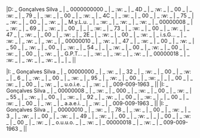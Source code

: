 |D: _ Gonçalves Silva _ | _ 0000000000 _ | _ :w: _ | _ 4D _ | _ :w: _ | _ 00 _ | _ :w: _ | _ 79 _ | _ :w: _ | _ 00 _ | _ :w: _ | _ 4C _ | _ :w: _ | _ 00 _ | _ :w: _ | _ 75 _ | _ :w: _ | _ 00 _ | _ :w: _ | _ M.y.L.u. _ | _ :w: _ | _ :w: _ | _ :w: _ | _ 00000008 _ | _ :w: _ | _ 69 _ | _ :w: _ | _ 00 _ | _ | _ :w: _ | _ 73 _ | _ :w: _ | _ 00 _ | _ :w: _ | _ 47 _ | _ :w: _ | _ 00 _ | _ :w: _ | _ 2E _ | _ :w: _ | _ 00 _ | _ :w: _ | _ i.s.G... _ | _ :w: _ | _ :w: _ | _ :w: _ | _ 00000010 _ | _ :w: _ | _ 47 _ | _ :w: _ | _ 00 _ | _ :w: _ | _ 50 _ | _ :w: _ | _ 00 _ | _ :w: _ | _ 54 _ | _ | _ :w: _ | _ 00 _ | _ :w: _ | _ 00 _ | _ :w: _ | _ 00 _ | _ :w: _ | _ G.P.T... _ | _ :w: _ | _ :w: _ | _ :w: _ | _ 00000018 _ | _ :w: _ | _ :w: _ | _ :w: _ | _ | _ ||


|I: _ Gonçalves Silva _ | _ 00000000 _ | _ :w: _ | _ 32 _ | _ :w: _ | _ 00 _ | _ :w: _ | _ 6 _ | _ :w: _ | _ 00 _ | _ :w: _ | _ 95 _ | _ :w: _ | _ 00 _ | _ :w: _ | _ | _ 00 _ | _ :w: _ | _ 00 _ | _ :w: _ | _ u.o.i.e. _ | _ :w: _ | _ 009-009-1963 _ ||
|I: _ Gonçalves Silva _ | _ 00000008 _ | _ :w: _ | _ 000 _ | _ :w: _ | _ 00 _ | _ :w: _ | _ 55 _ | _ :w: _ | _ 00 _ | _ :w: _ | _ 92 _ | _ :w: _ | _ 00 _ | _ :w: _ | _ | _ 00 _ | _ :w: _ | _ 00 _ | _ :w: _ | _ a.a.e.i. _ | _ :w: _ | _ 009-009-1963 _ ||
|I: _ Gonçalves Silva _ | _ 00000010 _ | _ :w: _ | _ 78 _ | _ :w: _ | _ 00 _ | _ :w: _ | _ 3 _ | _ :w: _ | _ 00 _ | _ :w: _ | _ 49 _ | _ :w: _ | _ 00 _ | _ :w: _ | _ | _ 00 _ | _ :w: _ | _ 00 _ | _ :w: _ | _ o.u.u.o. _ | _ :w: _ | _ 00000018 _ | _ :w: _ | _ 009-009-1963 _ ||